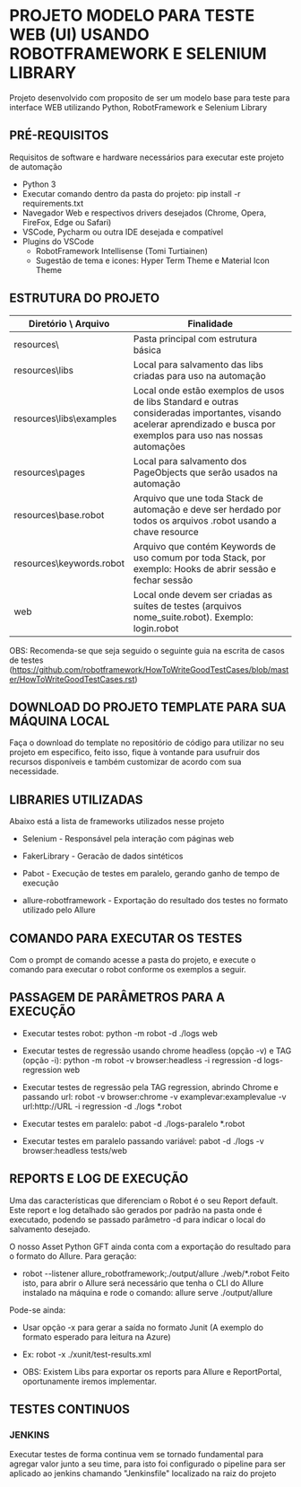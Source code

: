 # PROJETO MODELO PARA TESTE WEB (UI) USANDO ROBOTFRAMEWORK E SELENIUM LIBRARY 

Projeto desenvolvido com proposito de ser um modelo base para teste para interface WEB utilizando Python, RobotFramework e Selenium Library


## PRÉ-REQUISITOS

Requisitos de software e hardware necessários para executar este projeto de automação

*   Python 3
*   Executar comando dentro da pasta do projeto: pip install -r requirements.txt
*   Navegador Web e respectivos drivers desejados (Chrome, Opera, FireFox, Edge ou Safari)
*   VSCode, Pycharm ou outra IDE desejada e compatível
*   Plugins do VSCode
    * RobotFramework Intellisense (Tomi Turtiainen)
    * Sugestão de tema e icones: Hyper Term Theme e Material Icon Theme


## ESTRUTURA DO PROJETO

| Diretório \ Arquivo          	| Finalidade                                                                                |
|------------------------------	|-------------------------------------------------------------------------------------------|
| resources\ 		             | Pasta principal com estrutura básica                                                      |
| resources\libs    		     | Local para salvamento das libs criadas para uso na automação                              |
| resources\libs\examples | Local onde estão exemplos de usos de libs Standard e outras consideradas importantes, visando acelerar aprendizado e busca por exemplos para uso nas nossas automações |
| resources\pages       | Local para salvamento dos PageObjects que serão usados na automação                       |
| resources\base.robot     	 | Arquivo que une toda Stack de automação e deve ser herdado por todos os arquivos .robot usando a chave resource |
| resources\keywords.robot 	 | Arquivo que contém Keywords de uso comum por toda Stack, por exemplo: Hooks de abrir sessão e fechar sessão |
| web | Local onde devem ser criadas as suítes de testes (arquivos nome_suite.robot). Exemplo: login.robot |
OBS: Recomenda-se que seja seguido o seguinte guia na escrita de casos de testes (https://github.com/robotframework/HowToWriteGoodTestCases/blob/master/HowToWriteGoodTestCases.rst)




## DOWNLOAD DO PROJETO TEMPLATE PARA SUA MÁQUINA LOCAL

Faça o download do template no repositório de código para utilizar no seu projeto em especifico, feito isso, fique à vontande para usufruir dos recursos disponíveis e também customizar de acordo com sua necessidade. 




## LIBRARIES UTILIZADAS

Abaixo está a lista de frameworks utilizados nesse projeto

* Selenium - Responsável pela interação com páginas web

* FakerLibrary - Geracão de dados sintéticos

* Pabot - Execução de testes em paralelo, gerando ganho de tempo de execução

* allure-robotframework - Exportação do resultado dos testes no formato utilizado pelo Allure
  


## COMANDO PARA EXECUTAR OS TESTES

Com o prompt de comando acesse a pasta do projeto, e execute o comando para executar o robot conforme os exemplos a seguir. 



## PASSAGEM DE PARÂMETROS PARA A EXECUÇÃO ##
* Executar testes robot:  python -m robot -d ./logs web

* Executar testes de regressão usando chrome headless (opção -v) e TAG (opção -i): python -m robot -v browser:headless -i regression -d logs-regression web 

* Executar testes de regressão pela TAG regression, abrindo Chrome e passando url: robot -v browser:chrome -v examplevar:examplevalue -v url:http://URL -i regression -d ./logs *.robot

* Executar testes em paralelo: pabot -d ./logs-paralelo *.robot

* Executar testes em paralelo passando variável: pabot -d ./logs -v browser:headless tests/web

  


## REPORTS E LOG DE EXECUÇÃO  

Uma das características que diferenciam o Robot é o seu Report default. Este report e log detalhado são gerados por padrão na pasta onde é executado, podendo se passado parâmetro -d para indicar o local do salvamento desejado.

O nosso Asset Python GFT ainda conta com a exportação do resultado para o formato do Allure. Para geração:
* robot --listener allure_robotframework;./output/allure ./web/*.robot
Feito isto, para abrir o Allure será necessário que tenha o CLI do Allure instalado na máquina e rode o comando: allure serve ./output/allure

Pode-se ainda:

* Usar opção -x para gerar a saída no formato Junit (A exemplo do formato esperado para leitura na Azure)

* Ex: robot -x ./xunit/test-results.xml 

* OBS: Existem Libs para exportar os reports para Allure e ReportPortal, oportunamente iremos implementar.



## TESTES CONTINUOS

### JENKINS

Executar testes de forma continua vem se tornado fundamental para agregar valor junto a seu time, para isto foi configurado o pipeline para ser aplicado ao jenkins chamando "Jenkinsfile" localizado na raiz do projeto

